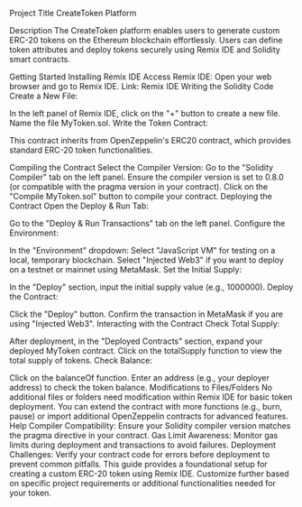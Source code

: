 Project Title
CreateToken Platform

Description
The CreateToken platform enables users to generate custom ERC-20 tokens on the Ethereum blockchain effortlessly. Users can define token attributes and deploy tokens securely using Remix IDE and Solidity smart contracts.

Getting Started
Installing Remix IDE
Access Remix IDE: Open your web browser and go to Remix IDE.
Link: Remix IDE
Writing the Solidity Code
Create a New File:

In the left panel of Remix IDE, click on the "+" button to create a new file.
Name the file MyToken.sol.
Write the Token Contract:

 
This contract inherits from OpenZeppelin's ERC20 contract, which provides standard ERC-20 token functionalities.

Compiling the Contract
Select the Compiler Version:
Go to the "Solidity Compiler" tab on the left panel.
Ensure the compiler version is set to 0.8.0 (or compatible with the pragma version in your contract).
Click on the "Compile MyToken.sol" button to compile your contract.
Deploying the Contract
Open the Deploy & Run Tab:

Go to the "Deploy & Run Transactions" tab on the left panel.
Configure the Environment:

In the "Environment" dropdown:
Select "JavaScript VM" for testing on a local, temporary blockchain.
Select "Injected Web3" if you want to deploy on a testnet or mainnet using MetaMask.
Set the Initial Supply:

In the "Deploy" section, input the initial supply value (e.g., 1000000).
Deploy the Contract:

Click the "Deploy" button.
Confirm the transaction in MetaMask if you are using "Injected Web3".
Interacting with the Contract
Check Total Supply:

After deployment, in the "Deployed Contracts" section, expand your deployed MyToken contract.
Click on the totalSupply function to view the total supply of tokens.
Check Balance:

Click on the balanceOf function.
Enter an address (e.g., your deployer address) to check the token balance.
Modifications to Files/Folders
No additional files or folders need modification within Remix IDE for basic token deployment.
You can extend the contract with more functions (e.g., burn, pause) or import additional OpenZeppelin contracts for advanced features.
Help
Compiler Compatibility: Ensure your Solidity compiler version matches the pragma directive in your contract.
Gas Limit Awareness: Monitor gas limits during deployment and transactions to avoid failures.
Deployment Challenges: Verify your contract code for errors before deployment to prevent common pitfalls.
This guide provides a foundational setup for creating a custom ERC-20 token using Remix IDE. Customize further based on specific project requirements or additional functionalities needed for your token.
